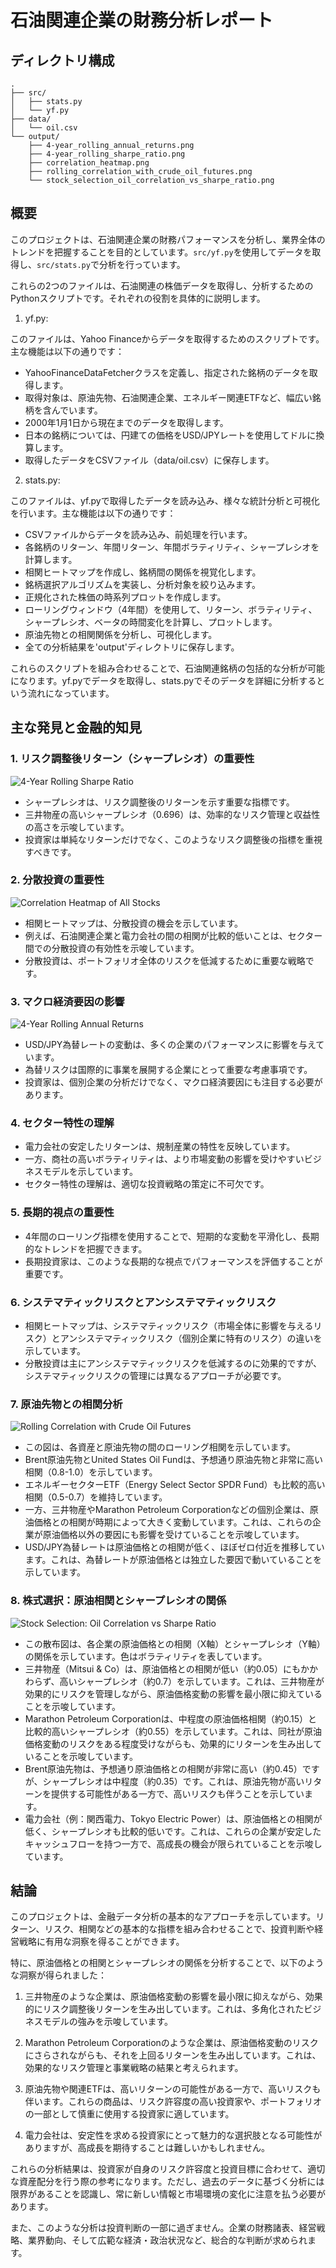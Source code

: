 # 石油関連企業の財務分析レポート

## ディレクトリ構成

```
.
├── src/
│   ├── stats.py
│   └── yf.py
├── data/
│   └── oil.csv
└── output/
    ├── 4-year_rolling_annual_returns.png
    ├── 4-year_rolling_sharpe_ratio.png
    ├── correlation_heatmap.png
    ├── rolling_correlation_with_crude_oil_futures.png
    └── stock_selection_oil_correlation_vs_sharpe_ratio.png
```

## 概要

このプロジェクトは、石油関連企業の財務パフォーマンスを分析し、業界全体のトレンドを把握することを目的としています。`src/yf.py`を使用してデータを取得し、`src/stats.py`で分析を行っています。

これらの2つのファイルは、石油関連の株価データを取得し、分析するためのPythonスクリプトです。それぞれの役割を具体的に説明します。

1. yf.py:

このファイルは、Yahoo Financeからデータを取得するためのスクリプトです。主な機能は以下の通りです：

- YahooFinanceDataFetcherクラスを定義し、指定された銘柄のデータを取得します。
- 取得対象は、原油先物、石油関連企業、エネルギー関連ETFなど、幅広い銘柄を含んでいます。
- 2000年1月1日から現在までのデータを取得します。
- 日本の銘柄については、円建ての価格をUSD/JPYレートを使用してドルに換算します。
- 取得したデータをCSVファイル（data/oil.csv）に保存します。

2. stats.py:

このファイルは、yf.pyで取得したデータを読み込み、様々な統計分析と可視化を行います。主な機能は以下の通りです：

- CSVファイルからデータを読み込み、前処理を行います。
- 各銘柄のリターン、年間リターン、年間ボラティリティ、シャープレシオを計算します。
- 相関ヒートマップを作成し、銘柄間の関係を視覚化します。
- 銘柄選択アルゴリズムを実装し、分析対象を絞り込みます。
- 正規化された株価の時系列プロットを作成します。
- ローリングウィンドウ（4年間）を使用して、リターン、ボラティリティ、シャープレシオ、ベータの時間変化を計算し、プロットします。
- 原油先物との相関関係を分析し、可視化します。
- 全ての分析結果を'output'ディレクトリに保存します。

これらのスクリプトを組み合わせることで、石油関連銘柄の包括的な分析が可能になります。yf.pyでデータを取得し、stats.pyでそのデータを詳細に分析するという流れになっています。

## 主な発見と金融的知見

### 1. リスク調整後リターン（シャープレシオ）の重要性

![4-Year Rolling Sharpe Ratio](output/4-year_rolling_sharpe_ratio.png)

- シャープレシオは、リスク調整後のリターンを示す重要な指標です。
- 三井物産の高いシャープレシオ（0.696）は、効率的なリスク管理と収益性の高さを示唆しています。
- 投資家は単純なリターンだけでなく、このようなリスク調整後の指標を重視すべきです。

### 2. 分散投資の重要性

![Correlation Heatmap of All Stocks](output/correlation_heatmap.png)

- 相関ヒートマップは、分散投資の機会を示しています。
- 例えば、石油関連企業と電力会社の間の相関が比較的低いことは、セクター間での分散投資の有効性を示唆しています。
- 分散投資は、ポートフォリオ全体のリスクを低減するために重要な戦略です。

### 3. マクロ経済要因の影響

![4-Year Rolling Annual Returns](output/4-year_rolling_annual_returns.png)

- USD/JPY為替レートの変動は、多くの企業のパフォーマンスに影響を与えています。
- 為替リスクは国際的に事業を展開する企業にとって重要な考慮事項です。
- 投資家は、個別企業の分析だけでなく、マクロ経済要因にも注目する必要があります。

### 4. セクター特性の理解

- 電力会社の安定したリターンは、規制産業の特性を反映しています。
- 一方、商社の高いボラティリティは、より市場変動の影響を受けやすいビジネスモデルを示しています。
- セクター特性の理解は、適切な投資戦略の策定に不可欠です。

### 5. 長期的視点の重要性

- 4年間のローリング指標を使用することで、短期的な変動を平滑化し、長期的なトレンドを把握できます。
- 長期投資家は、このような長期的な視点でパフォーマンスを評価することが重要です。

### 6. システマティックリスクとアンシステマティックリスク

- 相関ヒートマップは、システマティックリスク（市場全体に影響を与えるリスク）とアンシステマティックリスク（個別企業に特有のリスク）の違いを示しています。
- 分散投資は主にアンシステマティックリスクを低減するのに効果的ですが、システマティックリスクの管理には異なるアプローチが必要です。

### 7. 原油先物との相関分析

![Rolling Correlation with Crude Oil Futures](output/rolling_correlation_with_crude_oil_futures.png)

- この図は、各資産と原油先物の間のローリング相関を示しています。
- Brent原油先物とUnited States Oil Fundは、予想通り原油先物と非常に高い相関（0.8-1.0）を示しています。
- エネルギーセクターETF（Energy Select Sector SPDR Fund）も比較的高い相関（0.5-0.7）を維持しています。
- 一方、三井物産やMarathon Petroleum Corporationなどの個別企業は、原油価格との相関が時期によって大きく変動しています。これは、これらの企業が原油価格以外の要因にも影響を受けていることを示唆しています。
- USD/JPY為替レートは原油価格との相関が低く、ほぼゼロ付近を推移しています。これは、為替レートが原油価格とは独立した要因で動いていることを示しています。

### 8. 株式選択：原油相関とシャープレシオの関係

![Stock Selection: Oil Correlation vs Sharpe Ratio](output/stock_selection_oil_correlation_vs_sharpe_ratio.png)

- この散布図は、各企業の原油価格との相関（X軸）とシャープレシオ（Y軸）の関係を示しています。色はボラティリティを表しています。
- 三井物産（Mitsui & Co）は、原油価格との相関が低い（約0.05）にもかかわらず、高いシャープレシオ（約0.7）を示しています。これは、三井物産が効果的にリスクを管理しながら、原油価格変動の影響を最小限に抑えていることを示唆しています。
- Marathon Petroleum Corporationは、中程度の原油価格相関（約0.15）と比較的高いシャープレシオ（約0.55）を示しています。これは、同社が原油価格変動のリスクをある程度受けながらも、効果的にリターンを生み出していることを示唆しています。
- Brent原油先物は、予想通り原油価格との相関が非常に高い（約0.45）ですが、シャープレシオは中程度（約0.35）です。これは、原油先物が高いリターンを提供する可能性がある一方で、高いリスクも伴うことを示しています。
- 電力会社（例：関西電力、Tokyo Electric Power）は、原油価格との相関が低く、シャープレシオも比較的低いです。これは、これらの企業が安定したキャッシュフローを持つ一方で、高成長の機会が限られていることを示唆しています。

## 結論

このプロジェクトは、金融データ分析の基本的なアプローチを示しています。リターン、リスク、相関などの基本的な指標を組み合わせることで、投資判断や経営戦略に有用な洞察を得ることができます。

特に、原油価格との相関とシャープレシオの関係を分析することで、以下のような洞察が得られました：

1. 三井物産のような企業は、原油価格変動の影響を最小限に抑えながら、効果的にリスク調整後リターンを生み出しています。これは、多角化されたビジネスモデルの強みを示唆しています。

2. Marathon Petroleum Corporationのような企業は、原油価格変動のリスクにさらされながらも、それを上回るリターンを生み出しています。これは、効果的なリスク管理と事業戦略の結果と考えられます。

3. 原油先物や関連ETFは、高いリターンの可能性がある一方で、高いリスクも伴います。これらの商品は、リスク許容度の高い投資家や、ポートフォリオの一部として慎重に使用する投資家に適しています。

4. 電力会社は、安定性を求める投資家にとって魅力的な選択肢となる可能性がありますが、高成長を期待することは難しいかもしれません。

これらの分析結果は、投資家が自身のリスク許容度と投資目標に合わせて、適切な資産配分を行う際の参考になります。ただし、過去のデータに基づく分析には限界があることを認識し、常に新しい情報と市場環境の変化に注意を払う必要があります。

また、このような分析は投資判断の一部に過ぎません。企業の財務諸表、経営戦略、業界動向、そして広範な経済・政治状況など、総合的な判断が求められます。